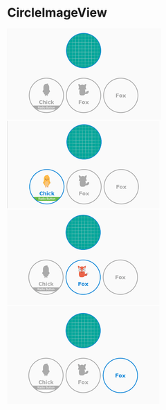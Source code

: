 # CircleImageView

![alt text](https://github.com/verma-akash/CircleImageView/blob/master/1.png)
![alt text](https://github.com/verma-akash/CircleImageView/blob/master/2.png)
![alt text](https://github.com/verma-akash/CircleImageView/blob/master/3.png)
![alt text](https://github.com/verma-akash/CircleImageView/blob/master/4.png)
